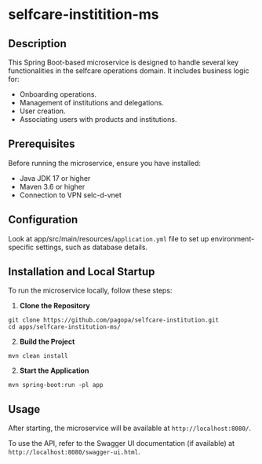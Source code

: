 # selfcare-institition-ms

## Description
This Spring Boot-based microservice is designed to handle several key functionalities in the selfcare operations domain. It includes business logic for:

- Onboarding operations.
- Management of institutions and delegations.
- User creation.
- Associating users with products and institutions.

## Prerequisites
Before running the microservice, ensure you have installed:

- Java JDK 17 or higher
- Maven 3.6 or higher
- Connection to VPN selc-d-vnet

## Configuration
Look at app/src/main/resources/`application.yml` file to set up environment-specific settings, such as database details.

## Installation and Local Startup
To run the microservice locally, follow these steps:

1. **Clone the Repository**

```shell script
git clone https://github.com/pagopa/selfcare-institution.git
cd apps/selfcare-institution-ms/
```

2. **Build the Project**

```shell script
mvn clean install
```

2. **Start the Application**

```shell script
mvn spring-boot:run -pl app
```

## Usage
After starting, the microservice will be available at `http://localhost:8080/`.

To use the API, refer to the Swagger UI documentation (if available) at `http://localhost:8080/swagger-ui.html`.

